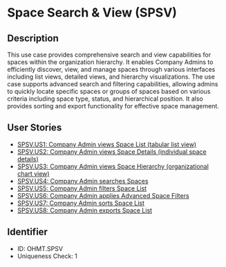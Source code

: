 # Space Search & View (SPSV)

## Description
This use case provides comprehensive search and view capabilities for spaces within the organization hierarchy. It enables Company Admins to efficiently discover, view, and manage spaces through various interfaces including list views, detailed views, and hierarchy visualizations. The use case supports advanced search and filtering capabilities, allowing admins to quickly locate specific spaces or groups of spaces based on various criteria including space type, status, and hierarchical position. It also provides sorting and export functionality for effective space management.

## User Stories
- [SPSV.US1: Company Admin views Space List (tabular list view)](./user-stories.md#user-story-spsvus1)
- [SPSV.US2: Company Admin views Space Details (individual space details)](./user-stories.md#user-story-spsvus2)
- [SPSV.US3: Company Admin views Space Hierarchy (organizational chart view)](./user-stories.md#user-story-spsvus3)
- [SPSV.US4: Company Admin searches Spaces](./user-stories.md#user-story-spsvus4)
- [SPSV.US5: Company Admin filters Space List](./user-stories.md#user-story-spsvus5)
- [SPSV.US6: Company Admin applies Advanced Space Filters](./user-stories.md#user-story-spsvus6)
- [SPSV.US7: Company Admin sorts Space List](./user-stories.md#user-story-spsvus7)
- [SPSV.US8: Company Admin exports Space List](./user-stories.md#user-story-spsvus8)

## Identifier
- ID: OHMT.SPSV
- Uniqueness Check: 1